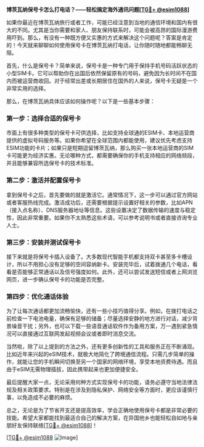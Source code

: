 **博茨瓦纳保号卡怎么打电话？——轻松搞定海外通讯问题[[TG💪+ @esim1088](https://t.me/s/esim1088)]**

如果你最近在博茨瓦纳旅行或者工作，可能已经注意到当地的通信环境和国内有很大的不同。尤其是当你需要和家人、朋友保持联系时，可能会被高昂的国际漫游费用吓到。那么，有没有一种既方便又实惠的方式来解决这个问题呢？答案是肯定的！今天就来聊聊如何使用保号卡在博茨瓦纳打电话，让你随时随地都能畅聊无阻。

首先，什么是保号卡？简单来说，保号卡是一种专门用于保持手机号码活跃状态的小型SIM卡。它可以帮助你在出国后依然保留原有的号码，避免因为长时间不在国内而被运营商收回。对于经常出差或长期居住在国外的人来说，保号卡无疑是一个非常实用的选择。

那么，在博茨瓦纳具体应该如何操作呢？以下是一些基本步骤：

### 第一步：选择合适的保号卡

市面上有很多种类型的保号卡可供选择，比如支持全球通的ESIM卡、本地运营商提供的虚拟号码服务等。如果你希望在全球范围内都能使用，建议优先考虑支持ESIM功能的卡片；如果只是短期逗留博茨瓦纳，那么购买一张本地运营商的SIM卡可能更为经济实惠。无论哪种方式，都需要确保你的手机支持相应的网络频段，并且能够兼容所选保号卡的技术标准。

### 第二步：激活并配置保号卡

拿到保号卡之后，首先要做的就是激活它。通常情况下，这一步可以通过官方网站或者客服热线完成。激活成功后，还需要根据提示设置好相关的参数，比如APN（接入点名称）、DNS服务器地址等信息。这些设置决定了数据传输的速度与稳定性，因此非常重要。如果你不太熟悉这些术语，可以参考说明书或者直接咨询专业人士。

### 第三步：安装并测试保号卡

接下来就是将保号卡插入设备了。大多数现代智能手机都支持双卡甚至多卡槽设计，所以不用担心没有足够的空间容纳新卡。安装完毕后，试着拨通几个电话，看看是否能够正常通话以及信号强度如何。此外，还可以尝试发送短信或者上网浏览网页，进一步确认保号卡的功能是否完整。

### 第四步：优化通话体验

为了让每次通话都更加流畅愉快，还有一些小技巧值得分享。例如，在拨打电话之前检查一下电池电量，确保有足够的储备；尽量选择安静的地方进行对话，减少背景噪音干扰；另外，也可以下载一些语音通话软件作为备用方案，万一遇到紧急情况可以直接通过互联网发起视频会议或者即时消息交流。

当然啦，除了以上提到的方法之外，还有更多创新性的工具和服务正在不断涌现。比如近年来兴起的eSIM技术，就极大地简化了跨境通信流程。只需几步简单的操作，就能让您的手机瞬间切换至另一个国家的网络环境，享受本地资费待遇。而且由于eSIM无需物理插拔，因此携带起来也更加便捷安全。

最后提醒大家一点，无论采用何种方式实现保号卡的功能，请务必遵守当地法律法规及相关政策要求。特别是在涉及到隐私保护、网络安全等方面时，更应该谨慎行事，以免造成不必要的麻烦。

总之，无论是为了节省开支还是提高效率，学会正确地使用保号卡都是非常必要的技能。希望大家都能找到最适合自己的解决方案，在异国他乡也能轻松自如地与亲朋好友保持联络[[TG💪+ @esim1088](https://t.me/s/esim1088)]！

[[TG💪+ @esim1088](https://t.me/s/esim1088) ![Image](https://i.postimg.cc/4NQfJmqS/Snipaste-2025-05-13-00-14-12.png)]
